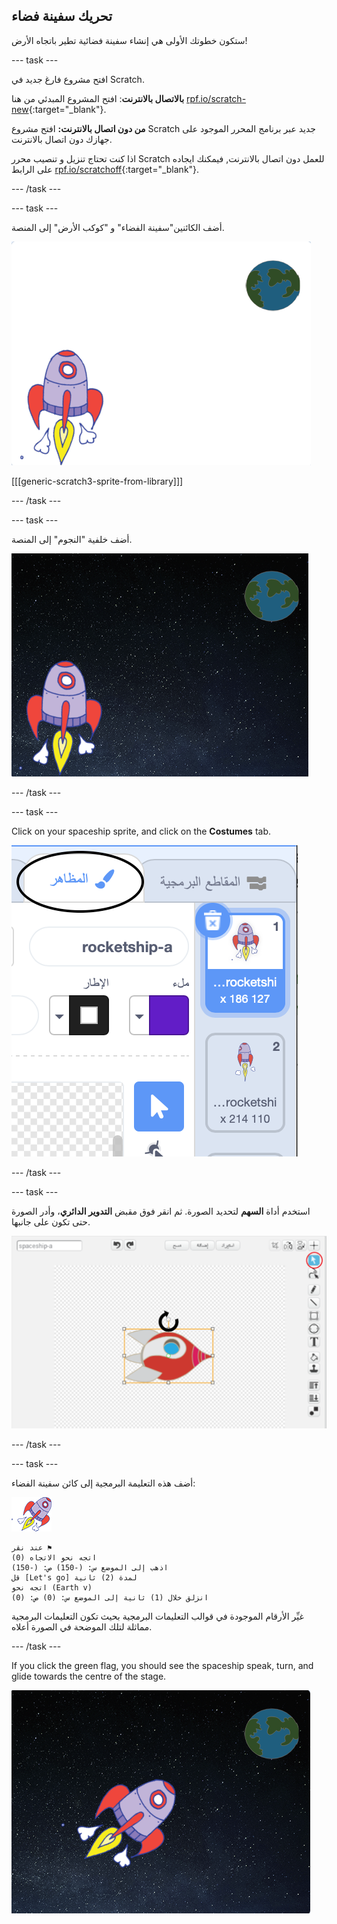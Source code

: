 ## تحريك سفينة فضاء

ستكون خطوتك الأولى هي إنشاء سفينة فضائية تطير باتجاه الأرض!

\--- task \---

افتح مشروع فارغ جديد في Scratch.

**بالاتصال بالانترنت**: افتح المشروع المبدئي من هنا [rpf.io/scratch-new](http://rpf.io/scratchon){:target="_blank"}.

**من دون اتصال بالانترنت:** افتح مشروع Scratch جديد عبر برنامج المحرر الموجود على جهازك دون اتصال بالانترنت.

اذا كنت تحتاج تنزيل و تنصيب محرر Scratch للعمل دون اتصال بالانترنت, فيمكنك ايجاده على الرابط [rpf.io/scratchoff](http://rpf.io/scratchoff){:target="_blank"}.

\--- /task \---

\--- task \---

أضف الكائنين"سفينة الفضاء" و "كوكب الأرض" إلى المنصة.

![Spaceship and Earth sprites](images/space-sprites.png)

[[[generic-scratch3-sprite-from-library]]]

\--- /task \---

\--- task \---

أضف خلفية "النجوم" إلى المنصة.

![A space backdrop](images/space-backdrop.png)

\--- /task \---

\--- task \---

Click on your spaceship sprite, and click on the **Costumes** tab.

![Sprite costume](images/space-costume.png)

\--- /task \---

\--- task \---

استخدم أداة **السهم** لتحديد الصورة. ثم انقر فوق مقبض **التدوير الدائري**، وأدر الصورة حتى تكون على جانبها.

![Rotating a costume](images/space-rotate.png)

\--- /task \---

\--- task \---

أضف هذه التعليمة البرمجية إلى كائن سفينة الفضاء:

![Spaceship sprite](images/sprite-spaceship.png)

```blocks3
عند نقر ⚑
اتجه نحو الاتجاه (0)
اذهب إلى الموضع س: (-150) ص: (-150)
قل [Let's go] لمدة (2) ثانية
اتجه نحو (Earth v)
انزلق خلال (1) ثانية إلى الموضع س: (0) ص: (0)
```

غيِّر الأرقام الموجودة في قوالب التعليمات البرمجية بحيث تكون التعليمات البرمجية مماثلة لتلك الموضحة في الصورة أعلاه.

\--- /task \---

If you click the green flag, you should see the spaceship speak, turn, and glide towards the centre of the stage.

![Testing a spaceship animation](images/space-animate-stage.png)